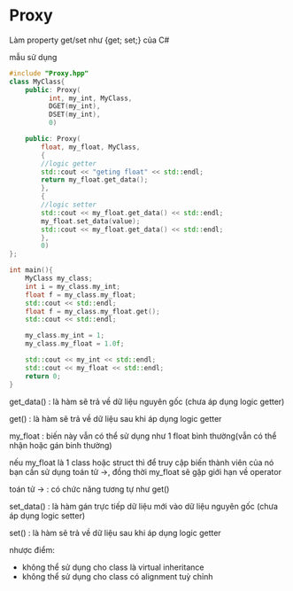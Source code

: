 # Proxy
Làm property get/set như {get; set;} của C#

mẫu sử dụng
``` c++
#include "Proxy.hpp"
class MyClass{
    public: Proxy(
          int, my_int, MyClass,
          DGET(my_int),
          DSET(my_int),
          0)

    public: Proxy(
        float, my_float, MyClass,
        {
        //logic getter
        std::cout << "geting float" << std::endl;
        return my_float.get_data();
        },
        {
        //logic setter
        std::cout << my_float.get_data() << std::endl;
        my_float.set_data(value);
        std::cout << my_float.get_data() << std::endl;
        },
        0)
};

int main(){
    MyClass my_class;
    int i = my_class.my_int;
    float f = my_class.my_float;
    std::cout << std::endl;
    float f = my_class.my_float.get();
    std::cout << std::endl;

    my_class.my_int = 1;
    my_class.my_float = 1.0f;

    std::cout << my_int << std::endl;
    std::cout << my_float << std::endl;
    return 0;
}
```

get_data() : là hàm sẽ trả về dữ liệu nguyên gốc (chưa áp dụng logic getter)

get() : là hàm sẽ trả về dữ liệu sau khi áp dụng logic getter

my_float : biến này vẫn có thể sử dụng như 1 float bình thường(vẫn có thể nhận hoặc gán binh thường)

nếu my_float là 1 class hoặc struct thì để truy cập biến thành viên của nó bạn cần sử dụng toán tử ->, đồng thời my_float sẽ gặp giới hạn về operator

toán tử -> : có chức năng tương tự như get()


set_data() : là hàm gán trực tiếp dữ liệu mới vào dữ liệu nguyên gốc (chưa áp dụng logic setter)

set() : là hàm sẽ trả về dữ liệu sau khi áp dụng logic getter

nhược điểm:
- không thể sử dụng cho class là virtual inheritance
- không thể sử dụng cho class có alignment tuỳ chỉnh
